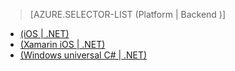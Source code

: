 > [AZURE.SELECTOR-LIST (Platform | Backend )]
- [(iOS | .NET)](../articles/app-service-mobile-dotnet-backend-ios-get-started-users-preview.md)
- [(Xamarin iOS | .NET)](../articles/app-service-mobile-dotnet-backend-xamarin-ios-get-started-users-preview.md)
- [(Windows universal C# | .NET)](../articles/app-service-mobile-dotnet-backend-windows-store-dotnet-get-started-users-preview.md)
